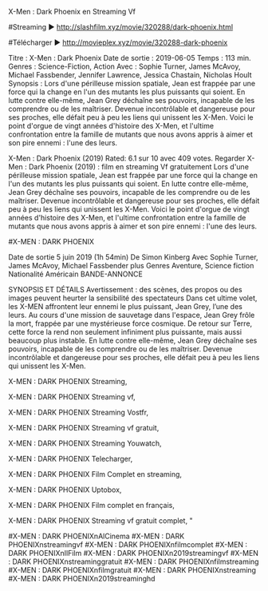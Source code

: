 X-Men : Dark Phoenix en Streaming Vf

#Streaming ►  http://slashfilm.xyz/movie/320288/dark-phoenix.html


#Télécharger ►  http://movieplex.xyz/movie/320288-dark-phoenix

Titre	:	X-Men : Dark Phoenix Date de sortie	:	2019-06-05 Temps	:	113 min. Genres	:	Science-Fiction, Action Avec	:	Sophie Turner, James McAvoy, Michael Fassbender, Jennifer Lawrence, Jessica Chastain, Nicholas Hoult Synopsis	:	Lors d'une périlleuse mission spatiale, Jean est frappée par une force qui la change en l'un des mutants les plus puissants qui soient. En lutte contre elle-même, Jean Grey déchaîne ses pouvoirs, incapable de les comprendre ou de les maîtriser. Devenue incontrôlable et dangereuse pour ses proches, elle défait peu à peu les liens qui unissent les X-Men. Voici le point d'orgue de vingt années d'histoire des X-Men, et l'ultime confrontation entre la famille de mutants que nous avons appris à aimer et son pire ennemi : l'une des leurs.

X-Men : Dark Phoenix (2019) Rated: 6.1 sur 10 avec 409 votes. Regarder X-Men : Dark Phoenix (2019) : film en streaming Vf gratuitement Lors d'une périlleuse mission spatiale, Jean est frappée par une force qui la change en l'un des mutants les plus puissants qui soient. En lutte contre elle-même, Jean Grey déchaîne ses pouvoirs, incapable de les comprendre ou de les maîtriser. Devenue incontrôlable et dangereuse pour ses proches, elle défait peu à peu les liens qui unissent les X-Men. Voici le point d'orgue de vingt années d'histoire des X-Men, et l'ultime confrontation entre la famille de mutants que nous avons appris à aimer et son pire ennemi : l'une des leurs.

#X-MEN : DARK PHOENIX

Date de sortie 5 juin 2019 (1h 54min) De Simon Kinberg Avec Sophie Turner, James McAvoy, Michael Fassbender plus Genres Aventure, Science fiction Nationalité Américain BANDE-ANNONCE

SYNOPSIS ET DÉTAILS Avertissement : des scènes, des propos ou des images peuvent heurter la sensibilité des spectateurs Dans cet ultime volet, les X-MEN affrontent leur ennemi le plus puissant, Jean Grey, l’une des leurs. Au cours d'une mission de sauvetage dans l'espace, Jean Grey frôle la mort, frappée par une mystérieuse force cosmique. De retour sur Terre, cette force la rend non seulement infiniment plus puissante, mais aussi beaucoup plus instable. En lutte contre elle-même, Jean Grey déchaîne ses pouvoirs, incapable de les comprendre ou de les maîtriser. Devenue incontrôlable et dangereuse pour ses proches, elle défait peu à peu les liens qui unissent les X-Men.

X-MEN : DARK PHOENIX Streaming,

X-MEN : DARK PHOENIX Streaming vf,

X-MEN : DARK PHOENIX Streaming Vostfr,

X-MEN : DARK PHOENIX Streaming vf gratuit,

X-MEN : DARK PHOENIX Streaming Youwatch,

X-MEN : DARK PHOENIX Telecharger,

X-MEN : DARK PHOENIX Film Complet en streaming,

X-MEN : DARK PHOENIX Uptobox,

X-MEN : DARK PHOENIX Film complet en français,

X-MEN : DARK PHOENIX Streaming vf gratuit complet, "

#X-MEN : DARK PHOENIXnAlCinema #X-MEN : DARK PHOENIXnstreamingvf #X-MEN : DARK PHOENIXnfilmcomplet #X-MEN : DARK PHOENIXnIlFilm #X-MEN : DARK PHOENIXn2019streamingvf #X-MEN : DARK PHOENIXnstreaminggratuit #X-MEN : DARK PHOENIXnfilmstreaming #X-MEN : DARK PHOENIXnfilmgratuit #X-MEN : DARK PHOENIXnstreaming #X-MEN : DARK PHOENIXn2019streaminghd
